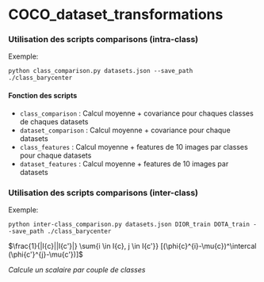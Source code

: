 # COCO_dataset_transformations


### Utilisation des scripts comparisons (intra-class)

Exemple:

```shell
python class_comparison.py datasets.json --save_path ./class_barycenter
```

#### Fonction des scripts

- `class_comparison` : Calcul moyenne + covariance pour chaques classes de chaques datasets
- `dataset_comparison` : Calcul moyenne + covariance pour chaque datasets
- `class_features` : Calcul moyenne + features de 10 images par classes pour chaque datasets
- `dataset_features` : Calcul moyenne + features de 10 images par datasets

### Utilisation des scripts comparisons (inter-class)

Exemple:

```shell
python inter-class_comparison.py datasets.json DIOR_train DOTA_train --save_path ./class_barycenter
```

$\frac{1}{|I{c}||I{c'}|} \sum{i \in I{c}, j \in I{c'}} [(\phi{c}^{i}-\mu{c})^\intercal (\phi{c'}^{j}-\mu{c'})]$

_Calcule un scalaire par couple de classes_